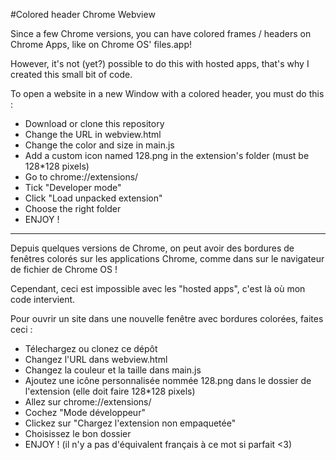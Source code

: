 #Colored header Chrome Webview

Since a few Chrome versions, you can have colored frames / headers on Chrome Apps, like on Chrome OS' files.app!

However, it's not (yet?) possible to do this with hosted apps, that's why I created this small bit of code.

To open a website in a new Window with a colored header, you must do this : 

- Download or clone this repository
- Change the URL in webview.html
- Change the color and size in main.js
- Add a custom icon named 128.png in the extension's folder (must be 128*128 pixels)
- Go to chrome://extensions/
- Tick "Developer mode"
- Click "Load unpacked extension"
- Choose the right folder
- ENJOY !

-----------------------------

Depuis quelques versions de Chrome, on peut avoir des bordures de fenêtres colorés sur les applications Chrome, comme dans sur le navigateur de fichier de Chrome OS !

Cependant, ceci est impossible avec les "hosted apps", c'est là où mon code intervient.

Pour ouvrir un site dans une nouvelle fenêtre avec bordures colorées, faites ceci :

- Télechargez ou clonez ce dépôt
- Changez l'URL dans webview.html
- Changez la couleur et la taille dans main.js
- Ajoutez une icône personnalisée nommée 128.png dans le dossier de l'extension (elle doit faire 128*128 pixels)
- Allez sur chrome://extensions/
- Cochez "Mode développeur"
- Clickez sur "Chargez l'extension non empaquetée"
- Choisissez le bon dossier
- ENJOY ! (il n'y a pas d'équivalent français à ce mot si parfait <3)